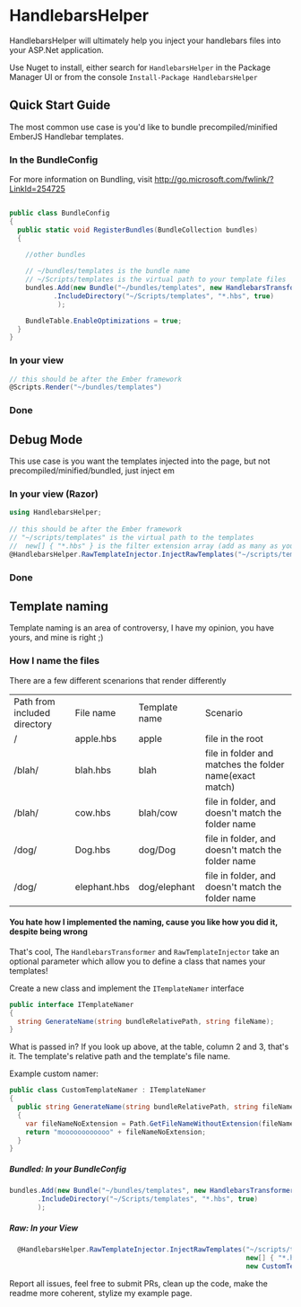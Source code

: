 HandlebarsHelper
================

HandlebarsHelper will ultimately help you inject your handlebars files into your ASP.Net application.  

Use Nuget to install, either search for `HandlebarsHelper` in the Package Manager UI or from the console `Install-Package HandlebarsHelper`

## Quick Start Guide

The most common use case is you'd like to bundle precompiled/minified EmberJS Handlebar templates.

### In the BundleConfig 
For more information on Bundling, visit http://go.microsoft.com/fwlink/?LinkId=254725

``` csharp

public class BundleConfig
{
  public static void RegisterBundles(BundleCollection bundles)
  {

    //other bundles
  
    // ~/bundles/templates is the bundle name
    // ~/Scripts/templates is the virtual path to your template files
    bundles.Add(new Bundle("~/bundles/templates", new HandlebarsTransformer())
           .IncludeDirectory("~/Scripts/templates", "*.hbs", true)
            );

    BundleTable.EnableOptimizations = true;
  }
}
```

### In your view

``` csharp
// this should be after the Ember framework
@Scripts.Render("~/bundles/templates")
```

### Done


## Debug Mode

This use case is you want the templates injected into the page, but not precompiled/minified/bundled, just inject em

### In your view (Razor)

``` csharp
using HandlebarsHelper;
   
// this should be after the Ember framework
// "~/scripts/templates" is the virtual path to the templates
//  new[] { "*.hbs" } is the filter extension array (add as many as you want)
@HandlebarsHelper.RawTemplateInjector.InjectRawTemplates("~/scripts/templates", new[] { "*.hbs" })
```

### Done

## Template naming

Template naming is an area of controversy, I have my opinion, you have yours, and mine is right ;)

### How I name the files

There are a few different scenarions that render differently

<table>
    <tr>
   <td>Path from included directory</td>
   <td>File name</td>
   <td>Template name</td>
   <td>Scenario</td>
    </tr>
    <tr>
   <td>/</td>
   <td>apple.hbs</td>
   <td>apple</td>
   <td>file in the root</td>
    </tr>
    <tr>
   <td>/blah/</td>
   <td>blah.hbs</td>
   <td>blah</td>
   <td>file in folder and matches the folder name(exact match)</td>
    </tr>
    <tr>
   <td>/blah/</td>
   <td>cow.hbs</td>
   <td>blah/cow</td>
   <td>file in folder, and doesn't match the folder name</td>
    </tr>
    <tr>
   <td>/dog/</td>
   <td>Dog.hbs</td>
   <td>dog/Dog</td>
   <td>file in folder, and doesn't match the folder name</td>
    </tr>
    <tr>
   <td>/dog/</td>
   <td>elephant.hbs</td>
   <td>dog/elephant</td>
   <td>file in folder, and doesn't match the folder name</td>
    </tr>
</table>

#### You hate how I implemented the naming, cause you like how you did it, despite being wrong

That's cool, The `HandlebarsTransformer` and `RawTemplateInjector` take an optional parameter which allow you to define a class that names your templates!

Create a new class and implement the `ITemplateNamer` interface

``` csharp
public interface ITemplateNamer
{
  string GenerateName(string bundleRelativePath, string fileName);
}
```

What is passed in?  If you look up above, at the table, column 2 and 3, that's it.  The template's relative path and the template's file name.

Example custom namer:

``` csharp
public class CustomTemplateNamer : ITemplateNamer
{
  public string GenerateName(string bundleRelativePath, string fileName)
  {
    var fileNameNoExtension = Path.GetFileNameWithoutExtension(fileName);
    return "moooooooooooo" + fileNameNoExtension;
  }
}
```

##### Bundled: In your BundleConfig

``` csharp
bundles.Add(new Bundle("~/bundles/templates", new HandlebarsTransformer(new CustomTemplateNamer()))
       .IncludeDirectory("~/Scripts/templates", "*.hbs", true)
       );
```


##### Raw: In your View 

``` csharp
  @HandlebarsHelper.RawTemplateInjector.InjectRawTemplates("~/scripts/templates", 
                                                           new[] { "*.hbs" }, 
                                                           new CustomTemplateNamer());
```

Report all issues, feel free to submit PRs, clean up the code, make the readme more coherent, stylize my example page.
